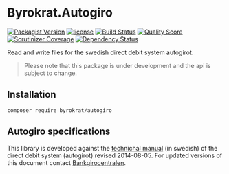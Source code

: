 # Byrokrat.Autogiro

[![Packagist Version](https://img.shields.io/packagist/v/byrokrat/autogiro.svg?style=flat-square)](https://packagist.org/packages/byrokrat/autogiro)
[![license](https://img.shields.io/github/license/byrokrat/autogiro.svg?maxAge=2592000&style=flat-square)](LICENSE.md)
[![Build Status](https://img.shields.io/travis/byrokrat/autogiro/master.svg?style=flat-square)](https://travis-ci.org/byrokrat/autogiro)
[![Quality Score](https://img.shields.io/scrutinizer/g/byrokrat/autogiro.svg?style=flat-square)](https://scrutinizer-ci.com/g/byrokrat/autogiro)
[![Scrutinizer Coverage](https://img.shields.io/scrutinizer/coverage/g/byrokrat/autogiro.svg?style=flat-square)](https://scrutinizer-ci.com/g/byrokrat/autogiro/?branch=master)
[![Dependency Status](https://img.shields.io/gemnasium/byrokrat/autogiro.svg?style=flat-square)](https://gemnasium.com/byrokrat/autogiro)

Read and write files for the swedish direct debit system autogirot.

> Please note that this package is under development and the api is subject to change.

Installation
------------
```shell
composer require byrokrat/autogiro
```

Autogiro specifications
-----------------------
This library is developed against the [technichal manual](/docs/autogiro_tekniskmanual_sv.pdf)
(in swedish) of the direct debit system (autogirot) revised 2014-08-05. For
updated versions of this document contact [Bankgirocentralen](http://bgc.se).
